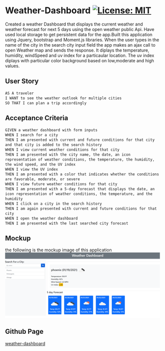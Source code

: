# Weather-Dashboard [![License: MIT](https://img.shields.io/badge/License-MIT-yellow.svg)](https://opensource.org/licenses/MIT)
Created a weather Dashboard that displays the current weather and weather forecast for next 5 days
using the open weather public Api. Have used local storage to get persistent data for the app.Built 
this application using Jquery, bootstrap and Moment.js libraries.
When the user types in the name of the city in the search city input field the app makes an ajax call to open Weather map and sends the response. It diplays the temperature, humidity, windSpeed and uv index for a particaular location. The uv index diplays with particular color background based on low,moderate and high values.


## User Story

```
AS A traveler
I WANT to see the weather outlook for multiple cities
SO THAT I can plan a trip accordingly
```
## Acceptance Criteria

```
GIVEN a weather dashboard with form inputs
WHEN I search for a city
THEN I am presented with current and future conditions for that city and that city is added to the search history
WHEN I view current weather conditions for that city
THEN I am presented with the city name, the date, an icon representation of weather conditions, the temperature, the humidity, the wind speed, and the UV index
WHEN I view the UV index
THEN I am presented with a color that indicates whether the conditions are favorable, moderate, or severe
WHEN I view future weather conditions for that city
THEN I am presented with a 5-day forecast that displays the date, an icon representation of weather conditions, the temperature, and the humidity
WHEN I click on a city in the search history
THEN I am again presented with current and future conditions for that city
WHEN I open the weather dashboard
THEN I am presented with the last searched city forecast
```
## Mockup
the following is the mockup image of this application
![weather-mockup](Assets/mockup-img.PNG)

## Github Page
[weather-dashboard](https://selvivini.github.io/weather-dashboard/)
